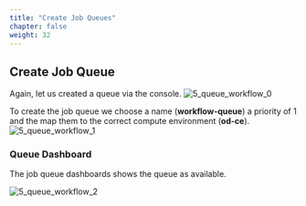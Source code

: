 ```yaml
---
title: "Create Job Queues"
chapter: false
weight: 32
---
```


## Create Job Queue

Again, let us created a queue via the console.
![5_queue_workflow_0](/images/nextflow-on-aws-batch/batch/5_queue_workflow_0.png)

To create the job queue we choose a name (**workflow-queue**) a priority of 1 and the map them to the correct compute environment (**od-ce**).
![5_queue_workflow_1](/images/nextflow-on-aws-batch/batch/5_queue_workflow_1.png)

### Queue Dashboard

The job queue dashboards shows the queue as available.

![5_queue_workflow_2](/images/nextflow-on-aws-batch/batch/5_queue_workflow_2.png)
